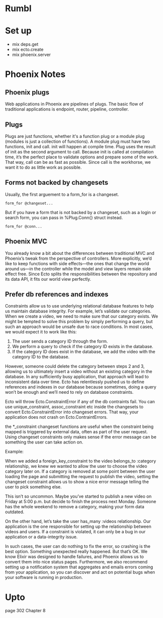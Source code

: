 # Rumbl

# Set up
* mix deps.get
* mix ecto.create
* mix phoenix.server

# Phoenix Notes

## Phoenix plugs

Web applications in Phoenix are pipelines of plugs. The basic flow of traditional applications is endpoint, router, pipeline, controller.

## Plugs

Plugs are just functions, whether it's a function plug or a module plug (modules is just a collection of functions). A module plug must have two functions, init and call. init will happen at compile time. Plug uses the result of init as the second argument to call. Because init is called at compilation time, it’s the perfect place to validate options and prepare some of the work. That way, call can be as fast as possible. Since call is the workhorse, we want it to do as little work as possible.

## Forms not backed by changesets
Usually, the first arguement to a form_for is a changeset.
```
form_for @changeset...
```
But if you have a form that is not backed by a changeset, such as a login or search form, you can pass in %Plug.Conn{} struct instead.
```
form_for @conn...
```

## Phoenix MVC
You already know a bit about the differences between traditional MVC and Phoenix’s tweak from the perspective of controllers. More explicitly, we’d like to keep functions with side effects—the ones that change the world around us—in the controller while the model and view layers remain side effect free. Since Ecto splits the responsibilities between the repository and its data API, it fits our world view perfectly.

## Prefer db references and indexes

Constraints allow us to use underlying relational database features to help us maintain database integrity. For example, let’s validate our categories. When we create a video, we need to make sure that our category exists. We might be tempted to solve this problem by simply performing a query, but such an approach would be unsafe due to race conditions. In most cases, we would expect it to work like this:

1. The user sends a category ID through the form.
2. We perform a query to check if the category ID exists in the database.
3. If the category ID does exist in the database, we add the video with the category ID to the database.

However, someone could delete the category between steps 2 and 3, allowing us to ultimately insert a video without an existing category in the database. In any sufficiently busy application, that approach will lead to inconsistent data over time. Ecto has relentlessly pushed us to define references and indexes in our database because sometimes, doing a query won’t be enough and we’ll need to rely on database constraints.

Ecto will throw Ecto.ConstraintError if any of the db contraints fail. You can use unique_constraint, assoc_constraint etc inside the changesets to convert Ecto.ConstraintError into changeset errors. That way, your application does not crash on Ecto.ContraintErrors.

the *_constraint changeset functions are useful when the constraint being mapped is triggered by external data, often as part of the user request. Using changeset constraints only makes sense if the error message can be something the user can take action on.

Example:

When we added a foreign_key_constraint to the video belongs_to :category relationship, we knew we wanted to allow the user to choose the video category later on. If a category is removed at some point between the user loading the page and submitting the request to publish the video, setting the changeset constraint allows us to show a nice error message telling the user to pick something else.

This isn’t so uncommon. Maybe you’ve started to publish a new video on Friday at 5:00 p.m. but decide to finish the process next Monday. Someone has the whole weekend to remove a category, making your form data outdated.

On the other hand, let’s take the user has_many :videos relationship. Our application is the one responsible for setting up the relationship between videos and users. If a constraint is violated, it can only be a bug in our application or a data-integrity issue.

In such cases, the user can do nothing to fix the error, so crashing is the best option. Something unexpected really happened. But that’s OK. We know Elixir was designed to handle failures, and Phoenix allows us to convert them into nice status pages. Furthermore, we also recommend setting up a notification system that aggregates and emails errors coming from your application, so you can discover and act on potential bugs when your software is running in production.


# Upto
page 302
Chapter 8